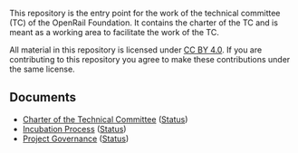 This repository is the entry point for the work of the technical committee (TC) of the OpenRail Foundation. It contains the charter of the TC and is meant as a working area to facilitate the work of the TC.

All material in this repository is licensed under [CC BY 4.0](https://creativecommons.org/licenses/by/4.0/). If you are contributing to this repository you agree to make these contributions under the same license.

## Documents

* [Charter of the Technical Committee](charter.md) ([Status](https://github.com/OpenRailFoundation/technical-committee/milestone/1))
* [Incubation Process](incubation_process.md)
 ([Status](https://github.com/OpenRailFoundation/technical-committee/milestone/2))
* [Project Governance](project_governance.md) ([Status](https://github.com/OpenRailFoundation/technical-committee/milestone/3))
